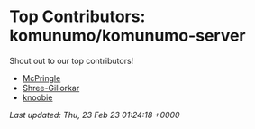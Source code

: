# Top Contributors: komunumo/komunumo-server
Shout out to our top contributors!

- [McPringle](https://github.com/McPringle)
- [Shree-Gillorkar](https://github.com/Shree-Gillorkar)
- [knoobie](https://github.com/knoobie)


_Last updated: Thu, 23 Feb 23 01:24:18 +0000_